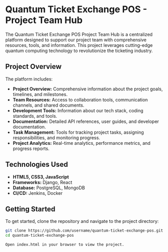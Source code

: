 # Quantum Ticket Exchange POS - Project Team Hub

The Quantum Ticket Exchange POS Project Team Hub is a centralized platform designed to support our project team with comprehensive resources, tools, and information. This project leverages cutting-edge quantum computing technology to revolutionize the ticketing industry.

## Project Overview

The platform includes:
- **Project Overview:** Comprehensive information about the project goals, timelines, and milestones.
- **Team Resources:** Access to collaboration tools, communication channels, and shared documents.
- **Development Tools:** Information about our tech stack, coding standards, and tools.
- **Documentation:** Detailed API references, user guides, and developer documentation.
- **Task Management:** Tools for tracking project tasks, assigning responsibilities, and monitoring progress.
- **Project Analytics:** Real-time analytics, performance metrics, and progress reports.

## Technologies Used

- **HTML5, CSS3, JavaScript**
- **Frameworks:** Django, React
- **Database:** PostgreSQL, MongoDB
- **CI/CD:** Jenkins, Docker

## Getting Started

To get started, clone the repository and navigate to the project directory:

```bash
git clone https://github.com/username/quantum-ticket-exchange-pos.git
cd quantum-ticket-exchange-pos

Open index.html in your browser to view the project.

